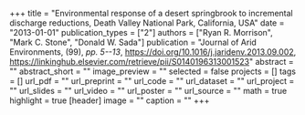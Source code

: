 +++
title = "Environmental response of a desert springbrook to incremental discharge reductions, Death Valley National Park, California, USA"
date = "2013-01-01"
publication_types = ["2"]
authors = ["Ryan R. Morrison", "Mark C. Stone", "Donald W. Sada"]
publication = "Journal of Arid Environments, (99), _pp. 5--13_, https://doi.org/10.1016/j.jaridenv.2013.09.002, https://linkinghub.elsevier.com/retrieve/pii/S0140196313001523"
abstract = ""
abstract_short = ""
image_preview = ""
selected = false
projects = []
tags = []
url_pdf = ""
url_preprint = ""
url_code = ""
url_dataset = ""
url_project = ""
url_slides = ""
url_video = ""
url_poster = ""
url_source = ""
math = true
highlight = true
[header]
image = ""
caption = ""
+++
